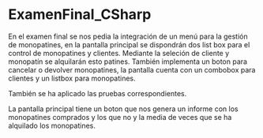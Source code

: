 # ExamenFinal_CSharp
En el examen final se nos pedia la integración de un menú para la gestión de monopatines, en la pantalla principal se dispondrán dos list box para el control de monopatines y clientes.
Mediante la seleción de cliente y monopatín se alquilarán esto patines.
También implementa un boton para cancelar o devolver monopatines, la pantalla cuenta con un combobox para clientes y un listbox para monopatines.

También se ha aplicado las pruebas correspondientes.

La pantalla principal tiene un boton que nos genera un informe con los monopatines comprados y los que no y la media de veces que se ha alquilado los monopatines.
